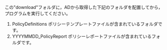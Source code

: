 この"download"フォルダに，ADから取得した下記のフォルダを配置してから，プログラムを実行してください。

1. PolicyDefinitions
    ポリシーテンプレートファイルが含まれているフォルダです。
2. YYYYMMDD_PolicyReport
    ポリシーレポートファイルが含まれているフォルダです。

